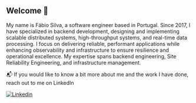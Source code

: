 ## Welcome 👋

My name is Fábio Silva, a software engineer based in Portugal. Since 2017, I have specialized in backend development, designing and implementing scalable distributed systems, high-throughput systems, and real-time data processing. I focus on delivering reliable, performant applications while enhancing observability and infrastructure to ensure resilience and operational excellence. My expertise spans backend engineering, Site Reliability Engineering, and infrastructure management.


📬 If you would like to know a bit more about me and the work I have done, reach out to me on LinkedIn

[![Linkedin](https://img.shields.io/badge/-LinkedIn-informational?style=flat-square&logo=Linkedin&logoColor=white&link=https://www.linkedin.com/in/fabioacsilva/)](https://www.linkedin.com/in/fabioacsilva/)  
